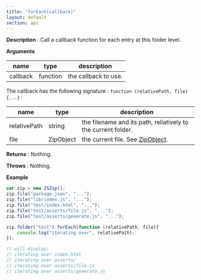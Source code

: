 ```yaml
---
title: "forEach(callback)"
layout: default
section: api
---
```


__Description__ : Call a callback function for each entry at this folder level.

__Arguments__

name      | type     | description
----------|----------|------------
callback  | function | the callback to use.

The callback has the following signature : `function (relativePath, file) {...}` :

name         | type      | description
-------------|-----------|------------
relativePath | string    | the filename and its path, reliatively to the current folder.
file         | ZipObject | the current file. See [ZipObject]({{site.baseurl}}/documentation/api_zipobject.html).


__Returns__ : Nothing.

__Throws__ : Nothing.

<!-- __Complexity__ : **O(k)** where k is the number of entries. -->

__Example__

```js
var zip = new JSZip();
zip.file("package.json", "...");
zip.file("lib/index.js", "...");
zip.file("test/index.html", "...");
zip.file("test/asserts/file.js", "...");
zip.file("test/asserts/generate.js", "...");

zip.folder("test").forEach(function (relativePath, file){
    console.log("iterating over", relativePath);
});

// will display:
// iterating over index.html
// iterating over asserts/
// iterating over asserts/file.js
// iterating over asserts/generate.js
```
